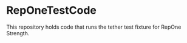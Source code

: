 # RepOneTestCode
This repository holds code that runs the tether test fixture for RepOne Strength. 
